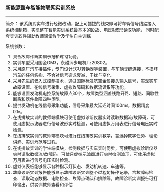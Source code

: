 
###  新能源整车智能物联网实训系统
-----------------------------------------------------------------

简介：
    该系统对实车进行轻微改动，配上可插拔的线束即可将车辆信号线路接入系统控制箱，实现整车智能实训系统最基本的设故、电压&波形读取功能，
    同时配套实训软件辅助教师课堂教学及学生自主训练

系统参数：
  1. 具备故障诊断实训示范和练习功能。
  2. 实训车型采用国金GM3，永磁同步电机TZ20S02。
  3. 采用原厂汽车接插件，专门设计ECU转换器等装置，与车辆无缝连接，不损坏汽车的任何结构，不会对信号造成衰减、干扰与变化。
  4. 采用先进的嵌入式控制技术，通过国际标准航空金属接头输入信号，实现实车故障设置、在线信号采集、虚拟故障码和数据流读取等功能。
  5. 能够设置发动机电控系统故障点30个，故障类型涵盖线路开路、短路、间歇性断路和器件故障四种类型。
  6. 提供发动机在线信号采集功能，信号采集最大延迟时间100ms，数据精度0.1v。
  7. 在线排故实训的教师端模块可使用虚拟诊断仪器实时读取数据流/故障码，可使用虚拟示波器进行信号波形实时检测，可使用虚拟万用表进行信号电压实时检测。
  8. 在线排故实训的教师端模块可进行在线排故实训教学，含选择教学任务、理论讲解、实训示范等过程。
  9. 在线排故实训的学生端模块，检测数据与实车实时同步，可使用虚拟诊断仪器实时读取数据流/故障码，可使用虚拟示波器进行实时检测波形，可使用虚拟万用表进行信号电压实时检测。
 10. 虚拟仪表板能够显示各种指示灯状态、发动机转速、车速等。
 11. 故障诊断实训报告能够显示故障诊断实训整个过程的操作记录，含故障码检查、读取动态数据、电路检查、故障点确认和排除等。故障诊断实训报告可打印输出，供实训教师查看和评估
